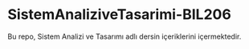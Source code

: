 # SistemAnaliziveTasarimi-BIL206
Bu repo, Sistem Analizi ve Tasarımı adlı dersin içeriklerini içermektedir.
